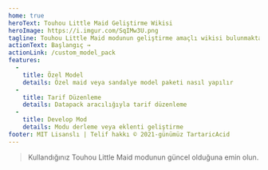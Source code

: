 ```yaml
---
home: true
heroText: Touhou Little Maid Geliştirme Wikisi
heroImage: https://i.imgur.com/SqIMw3U.png
tagline: Touhou Little Maid modunun geliştirme amaçlı wikisi bulunmaktadır
actionText: Başlangıç →
actionLink: /custom_model_pack
features:
  - 
    title: Özel Model
    details: Özel maid veya sandalye model paketi nasıl yapılır
  - 
    title: Tarif Düzenleme
    details: Datapack aracılığıyla tarif düzenleme
  - 
    title: Develop Mod
    details: Modu derleme veya eklenti geliştirme
footer: MIT Lisanslı | Telif hakkı © 2021-günümüz TartaricAcid
---
```


> Kullandığınız Touhou Little Maid modunun güncel olduğuna emin olun.